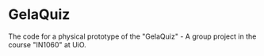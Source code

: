 # GelaQuiz

The code for a physical prototype of the "GelaQuiz" - A group project in the course "IN1060" at UiO.
